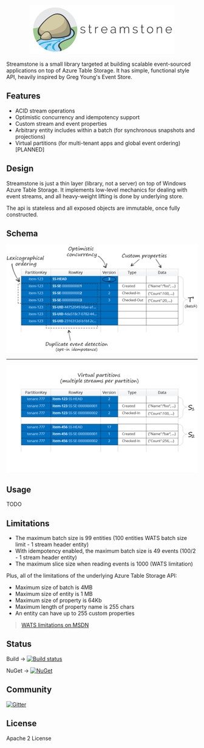 <p align="center">
  <img src="https://github.com/yevhen-personal/test/blob/master/Logo.Compact.png?raw=true" alt="Streamstone's logo"/>
</p>

Streamstone is a small library targeted at building scalable event-sourced applications on top of Azure Table Storage. It has simple, functional style API, heavily inspired by Greg Young's Event Store.

## Features

+ ACID stream operations
+ Optimistic concurrency and idempotency support
+ Custom stream and event properties
+ Arbitrary entity includes within a batch (for synchronous snapshots and projections)
+ Virtual partitions (for multi-tenant apps and global event ordering) [PLANNED]

## Design

Streamstone is just a thin layer (library, not a server) on top of Windows Azure Table Storage. It implements low-level mechanics for dealing with event streams, and all heavy-weight lifting is done by underlying store. 

The api is stateless and all exposed objects are immutable, once fully constructed. 

## Schema

<a href="https://raw.githubusercontent.com/yevhen-personal/test/master/Schema.png" target="_blank" title="Click to view full size"><img src="https://raw.githubusercontent.com/yevhen-personal/test/master/Schema.png" alt="Schema" tyle="max-width:100%;"/></a>

---

<a href="https://raw.githubusercontent.com/yevhen-personal/test/master/Schema2.png" target="_blank" title="Click to view full size"><img src="https://raw.githubusercontent.com/yevhen-personal/test/master/Schema2.png" alt="Schema for virtual partitions" tyle="max-width:100%;"/></a>

## Usage
TODO

## Limitations

+ The maximum batch size is 99 entities (100 entities WATS batch size limit - 1 stream header entity) 
+ With idempotency enabled, the maximum batch size is 49 events (100/2 - 1 stream header entity) 
+ The maximum slice size when reading events is 1000 (WATS limitation)

Plus, all of the limitations of the underlying Azure Table Storage API:

+ Maximum size of batch is 4MB
+ Maximum size of entity is 1 MB
+ Maximum size of property is 64Kb 
+ Maximum length of property name is 255 chars
+ An entity can have up to 255 custom properties

>  [WATS limitations on MSDN](http://msdn.microsoft.com/en-us/library/azure/dd179338.aspx) 

## Status

Build -> [![Build status](https://ci.appveyor.com/api/projects/status/3rsmwblor11b6inq/branch/master?svg=true)](https://ci.appveyor.com/project/yevhen/streamstone/branch/master)

NuGet -> [![NuGet](https://img.shields.io/nuget/v/Streamstone.svg?style=flat)](https://www.nuget.org/packages/Streamstone/)

## Community

[![Gitter](https://badges.gitter.im/Join%20Chat.svg)](https://gitter.im/yevhen/Streamstone?utm_source=badge&utm_medium=badge&utm_campaign=pr-badge&utm_content=badge)

## License

Apache 2 License
